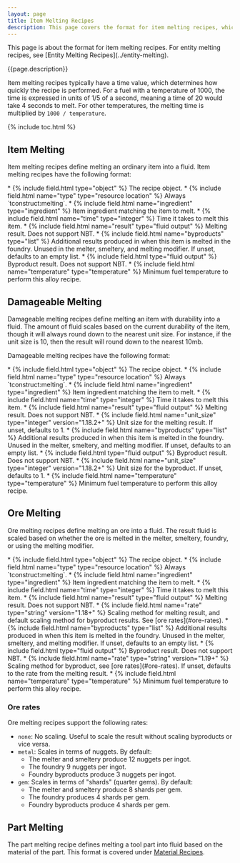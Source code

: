 ```yaml
---
layout: page
title: Item Melting Recipes
description: This page covers the format for item melting recipes, which are used by the melter, smeltery, foundry, and melting modifier to melt items into fluids in Tinkers' Construct since 1.16.
---
```

<div class="hatnote" markdown=1>
This page is about the format for item melting recipes. For entity melting recipes, see [Entity Melting Recipes](../entity-melting).
</div>

{{page.description}}

Item melting recipes typically have a time value, which determines how quickly the recipe is performed. For a fuel with a temperature of 1000, the time is expressed in units of 1/5 of a second, meaning a time of 20 would take 4 seconds to melt. For other temperatures, the melting time is multiplied by `1000 / temperature`.

{% include toc.html %}

## Item Melting

Item melting recipes define melting an ordinary item into a fluid.
Item melting recipes have the following format:

<div class="treeview" markdown=1>
* {% include field.html type="object" %} The recipe object.
    * {% include field.html name="type" type="resource location" %} Always `tconstruct:melting`.
    * {% include field.html name="ingredient" type="ingredient" %} Item ingredient matching the item to melt.
    * {% include field.html name="time" type="integer" %} Time it takes to melt this item.
    * {% include field.html name="result" type="fluid output" %} Melting result. Does not support NBT.
    * {% include field.html name="byproducts" type="list" %} Additional results produced in when this item is melted in the foundry. Unused in the melter, smeltery, and melting modifier. If unset, defaults to an empty list.
        * {% include field.html type="fluid output" %} Byproduct result. Does not support NBT.
    * {% include field.html name="temperature" type="temperature" %} Minimum fuel temperature to perform this alloy recipe.
</div>

## Damageable Melting

Damageable melting recipes define melting an item with durability into a fluid. The amount of fluid scales based on the current durability of the item, though it will always round down to the nearest unit size. For instance, if the unit size is 10, then the result will round down to the nearest 10mb.

Damageable melting recipes have the following format:

<div class="treeview" markdown=1>
* {% include field.html type="object" %} The recipe object.
    * {% include field.html name="type" type="resource location" %} Always `tconstruct:melting`.
    * {% include field.html name="ingredient" type="ingredient" %} Item ingredient matching the item to melt.
    * {% include field.html name="time" type="integer" %} Time it takes to melt this item.
    * {% include field.html name="result" type="fluid output" %} Melting result. Does not support NBT.
        * {% include field.html name="unit_size" type="integer" version="1.18.2+" %} Unit size for the melting result. If unset, defaults to 1. 
    * {% include field.html name="byproducts" type="list" %} Additional results produced in when this item is melted in the foundry. Unused in the melter, smeltery, and melting modifier. If unset, defaults to an empty list.
        * {% include field.html type="fluid output" %} Byproduct result. Does not support NBT.
            * {% include field.html name="unit_size" type="integer" version="1.18.2+" %} Unit size for the byproduct. If unset, defaults to 1.
    * {% include field.html name="temperature" type="temperature" %} Minimum fuel temperature to perform this alloy recipe.
</div>

## Ore Melting

Ore melting recipes define melting an ore into a fluid. The result fluid is scaled based on whether the ore is melted in the melter, smeltery, foundry, or using the melting modifier.

<div class="treeview" markdown=1>
* {% include field.html type="object" %} The recipe object.
    * {% include field.html name="type" type="resource location" %} Always `tconstruct:melting`.
    * {% include field.html name="ingredient" type="ingredient" %} Item ingredient matching the item to melt.
    * {% include field.html name="time" type="integer" %} Time it takes to melt this item.
    * {% include field.html name="result" type="fluid output" %} Melting result. Does not support NBT.
    * {% include field.html name="rate" type="string" version="1.18+" %} Scaling method for melting result, and default scaling method for byproduct results. See [ore rates](#ore-rates).
    * {% include field.html name="byproducts" type="list" %} Additional results produced in when this item is melted in the foundry. Unused in the melter, smeltery, and melting modifier. If unset, defaults to an empty list.
        * {% include field.html type="fluid output" %} Byproduct result. Does not support NBT.
            * {% include field.html name="rate" type="string" version="1.19+" %} Scaling method for byproduct, see [ore rates](#ore-rates). If unset, defaults to the rate from the melting result.
    * {% include field.html name="temperature" type="temperature" %} Minimum fuel temperature to perform this alloy recipe.
</div>

### Ore rates

Ore melting recipes support the following rates:

* `none`: No scaling. Useful to scale the result without scaling byproducts or vice versa.
* `metal`: Scales in terms of nuggets. By default:
    * The melter and smeltery produce 12 nuggets per ingot.
    * The foundry 9 nuggets per ingot.
    * Foundry byproducts produce 3 nuggets per ingot.
* `gem`: Scales in terms of "shards" (quarter gems). By default:
    * The melter and smeltery produce 8 shards per gem.
    * The foundry produces 4 shards per gem.
    * Foundry byproducts produce 4 shards per gem.

## Part Melting

The part melting recipe defines melting a tool part into fluid based on the material of the part. This format is covered under [Material Recipes](../materials#melting).